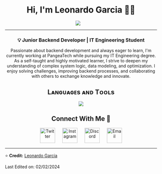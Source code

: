 <!--Start Intro-->  
<h1 align="center">Hi, I'm <strong>Leonardo Garcia</strong> 👨‍💻</h1>
<div align="center" style="margin-left: -20px;">
    <img src="https://readme-typing-svg.herokuapp.com/?lines=Welcome+to+my+GitHub+Profile!&center=true&width=400&height=30">
</div>
<hr/>
<h3 align="center">💡 Junior Backend Developer | IT Engineering Student</h3>
<p align="center">
  Passionate about backend development and always eager to learn, I'm currently working at PangeaTech while pursuing my IT Engineering degree.  
  As a self-taught and highly motivated learner, I strive to deepen my understanding of complex system logic, data modeling, and optimization.  
  I enjoy solving challenges, improving backend processes, and collaborating with others to exchange knowledge and innovate.
</p>
<!--End Intro-->

<!--Languages and Tools Section-->       
<h2 align="center">Lᴀɴɢᴜᴀɢᴇs ᴀɴᴅ Tᴏᴏʟs</h2> 
<p align="center">
  <img src="https://skillicons.dev/icons?i=js,postman,discord,sequelize,nodejs,react,linux,html,css,vscode,fastapi,py,postgresql,sqlite,mongodb,nginx,github,express&perline=10">
</p>

<!-- Connect with me -->
<div align="center">
  <h2>Connect With Me 🤝</h2>
</div>

<div align="center">
  <a href="https://twitter.com/Leonard07556504" target="_blank" style="text-decoration: none; margin: 0 10px;">
    <img src="https://raw.githubusercontent.com/rahuldkjain/github-profile-readme-generator/master/src/images/icons/Social/twitter.svg" alt="Twitter" height="50" width="50" />
  </a>
  <a href="https://www.instagram.com/leonardogarcia7753/" target="_blank" style="text-decoration: none; margin: 0 10px;">
    <img src="https://raw.githubusercontent.com/rahuldkjain/github-profile-readme-generator/master/src/images/icons/Social/instagram.svg" alt="Instagram" height="50" width="50" />
  </a>
  <a href="https://discordapp.com/users/1105985116146258001" target="_blank" style="text-decoration: none; margin: 0 10px;">
    <img src="https://raw.githubusercontent.com/rahuldkjain/github-profile-readme-generator/master/src/images/icons/Social/discord.svg" alt="Discord" height="50" width="50" />
  </a>
  <a href="mailto:leonardojgarciaparada2005@gmail.com" style="text-decoration: none; margin: 0 10px;">
    <img src="https://raw.githubusercontent.com/rahuldkjain/github-profile-readme-generator/master/src/images/icons/Social/google.svg" alt="Email" height="50" width="50" />
  </a>
</div>

<hr/>

⭐ **Credit:** [Leonardo Garcia](https://github.com/LeonardoGarcia2005)

Last Edited on: 02/02/2024

